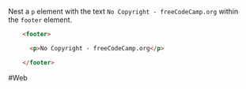 Nest a `p` element with the text `No Copyright - freeCodeCamp.org` within the `footer` element.

```html
    <footer>

      <p>No Copyright - freeCodeCamp.org</p>

    </footer>
```


#Web